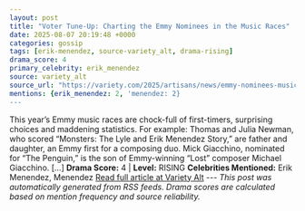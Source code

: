 ```yaml
---
layout: post
title: "Voter Tune-Up: Charting the Emmy Nominees in the Music Races"
date: 2025-08-07 20:19:48 +0000
categories: gossip
tags: [erik-menendez, source-variety_alt, drama-rising]
drama_score: 4
primary_celebrity: erik_menendez
source: variety_alt
source_url: "https://variety.com/2025/artisans/news/emmy-nominees-music-races-1236481640/"
mentions: {erik_menendez: 2, 'menendez: 2}
---
```


This year’s Emmy music races are chock-full of first-timers, surprising choices and maddening statistics. For example: Thomas and Julia Newman, who scored “Monsters: The Lyle and Erik Menendez Story,” are father and daughter, an Emmy first for a composing duo. Mick Giacchino, nominated for “The Penguin,” is the son of Emmy-winning “Lost” composer Michael Giacchino. […] **Drama Score:** 4 | **Level:** RISING **Celebrities Mentioned:** Erik Menendez, Menendez [Read full article at Variety Alt](https://variety.com/2025/artisans/news/emmy-nominees-music-races-1236481640/) --- *This post was automatically generated from RSS feeds. Drama scores are calculated based on mention frequency and source reliability.*